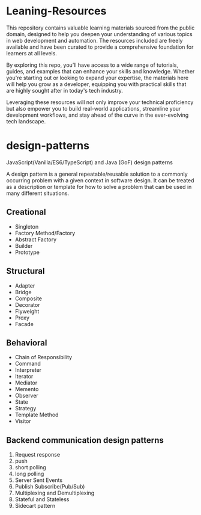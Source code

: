 # Leaning-Resources

This repository contains valuable learning materials sourced from the public domain, designed to help you deepen your understanding of various topics in web development and automation. The resources included are freely available and have been curated to provide a comprehensive foundation for learners at all levels.

By exploring this repo, you’ll have access to a wide range of tutorials, guides, and examples that can enhance your skills and knowledge. Whether you're starting out or looking to expand your expertise, the materials here will help you grow as a developer, equipping you with practical skills that are highly sought after in today's tech industry.

Leveraging these resources will not only improve your technical proficiency but also empower you to build real-world applications, streamline your development workflows, and stay ahead of the curve in the ever-evolving tech landscape.

# design-patterns

JavaScript(Vanilla/ES6/TypeScript) and Java (GoF) design patterns

A design pattern is a general repeatable/reusable solution to a commonly occurring problem with a given context in software design. It can be treated as a description or template for how to solve a problem that can be used in many different situations.

## Creational

- Singleton
- Factory Method/Factory
- Abstract Factory
- Builder
- Prototype

## Structural

- Adapter
- Bridge
- Composite
- Decorator
- Flyweight
- Proxy
- Facade

## Behavioral

- Chain of Responsibility
- Command
- Interpreter
- Iterator
- Mediator
- Memento
- Observer
- State
- Strategy
- Template Method
- Visitor

## Backend communication design patterns

1. Request response
2. push
3. short polling
4. long polling
5. Server Sent Events
6. Publish Subscribe(Pub/Sub)
7. Multiplexing and Demultiplexing
8. Stateful and Stateless
9. Sidecart pattern
